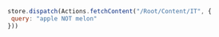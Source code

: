 ```javascript
store.dispatch(Actions.fetchContent("/Root/Content/IT", {
 query: "apple NOT melon"
}))
```
